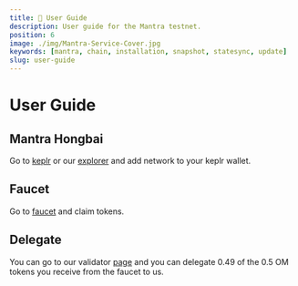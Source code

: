 ```yaml
---
title: 👤 User Guide
description: User guide for the Mantra testnet.
position: 6
image: ./img/Mantra-Service-Cover.jpg
keywords: [mantra, chain, installation, snapshot, statesync, update]
slug: user-guide
---
```


# User Guide 

## Mantra Hongbai

Go to [keplr](https://chains.keplr.app) or our [explorer](https://cosmos-testnet.anatolianteam.com/wallet/suggest) and add network to your keplr wallet.

## Faucet

Go to [faucet](https://faucet.hongbai.mantrachain.io/) and claim tokens.

## Delegate

You can go to our validator [page](https://cosmos-testnet.anatolianteam.com/Mantra/staking/mantravaloper10h68k03qdtq67nlqp30tg77uhfrfjmcgqzu7js) and you can delegate 0.49 of the 0.5 OM tokens you receive from the faucet to us.
